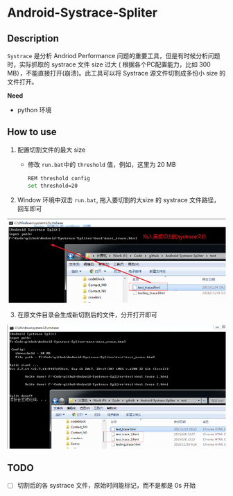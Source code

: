 # Android-Systrace-Spliter
## Description

`Systrace` 是分析 Andriod  Performance 问题的重要工具，但是有时候分析问题时，实际抓取的 systrace 文件 size 过大 ( 根据各个PC配置能力，比如 300 MB），不能直接打开(崩溃)。此工具可以将 Systrace 源文件切割成多份小 size 的文件打开。

**Need**

* python  环境

## How to use
1. 配置切割文件的最大 size 

   * 修改 `run.bat`中的 `threshold` 值，例如，这里为 20 MB

     ```bash
     REM threshold config
     set threshold=20
     ```
   
2. Window 环境中双击 `run.bat`, 拖入要切割的大size 的 systrace 文件路径，回车即可

![1560007329651](assets/1560007329651.png)



3. 在原文件目录会生成新切割后的文件，分开打开即可

![1560007408872](assets/1560007408872.png)



## TODO

- [ ] 切割后的各 systrace 文件，原始时间能标记，而不是都是 0s 开始